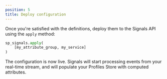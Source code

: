 ```yaml
---
position: 5
title: Deploy configuration
---
```


Once you're satisfied with the definitions, deploy them to the Signals API using the `apply` method:

```python
sp_signals.apply(
    [my_attribute_group, my_service]
)
```

The configuration is now live. Signals will start processing events from your real-time stream, and will populate your Profiles Store with computed attributes.
